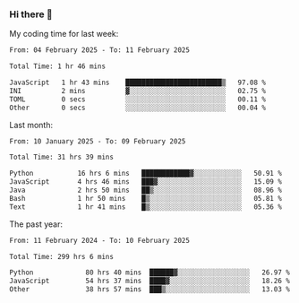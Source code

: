 ### Hi there 👋

My coding time for last week:

<!--START_SECTION:week-->

```txt
From: 04 February 2025 - To: 11 February 2025

Total Time: 1 hr 46 mins

JavaScript   1 hr 43 mins    ████████████████████████▒   97.08 %
INI          2 mins          ▓░░░░░░░░░░░░░░░░░░░░░░░░   02.75 %
TOML         0 secs          ░░░░░░░░░░░░░░░░░░░░░░░░░   00.11 %
Other        0 secs          ░░░░░░░░░░░░░░░░░░░░░░░░░   00.04 %
```

<!--END_SECTION:week-->

Last month:

<!--START_SECTION:month-->

```txt
From: 10 January 2025 - To: 09 February 2025

Total Time: 31 hrs 39 mins

Python           16 hrs 6 mins   ████████████▓░░░░░░░░░░░░   50.91 %
JavaScript       4 hrs 46 mins   ███▓░░░░░░░░░░░░░░░░░░░░░   15.09 %
Java             2 hrs 50 mins   ██▒░░░░░░░░░░░░░░░░░░░░░░   08.96 %
Bash             1 hr 50 mins    █▒░░░░░░░░░░░░░░░░░░░░░░░   05.81 %
Text             1 hr 41 mins    █▒░░░░░░░░░░░░░░░░░░░░░░░   05.36 %
```

<!--END_SECTION:month-->

The past year:

<!--START_SECTION:year-->

```txt
From: 11 February 2024 - To: 10 February 2025

Total Time: 299 hrs 6 mins

Python             80 hrs 40 mins  ██████▓░░░░░░░░░░░░░░░░░░   26.97 %
JavaScript         54 hrs 37 mins  ████▓░░░░░░░░░░░░░░░░░░░░   18.26 %
Other              38 hrs 57 mins  ███▒░░░░░░░░░░░░░░░░░░░░░   13.03 %
```

<!--END_SECTION:year-->

